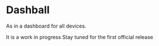 # Dashball
As in a dashboard for all devices.

It is a work in progress
 Stay tuned for the first official release
